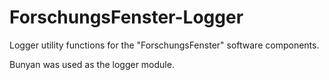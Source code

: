 # ForschungsFenster-Logger


Logger utility functions for the "ForschungsFenster" software components.

Bunyan was used as the logger module.
